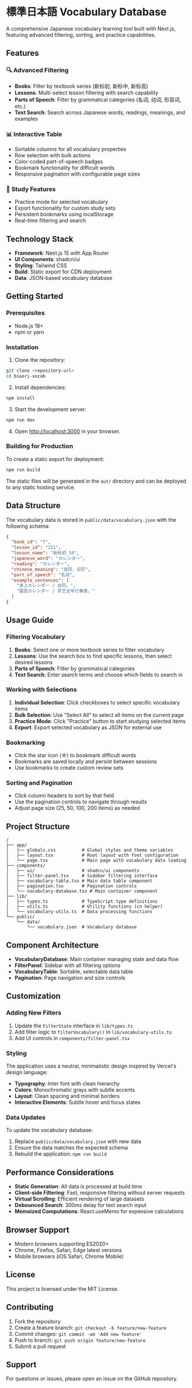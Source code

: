 # 標準日本語 Vocabulary Database

A comprehensive Japanese vocabulary learning tool built with Next.js, featuring advanced filtering, sorting, and practice capabilities.

## Features

### 🔍 **Advanced Filtering**
- **Books**: Filter by textbook series (新标初, 新标中, 新标高)
- **Lessons**: Multi-select lesson filtering with search capability
- **Parts of Speech**: Filter by grammatical categories (名词, 动词, 形容词, etc.)
- **Text Search**: Search across Japanese words, readings, meanings, and examples

### 📊 **Interactive Table**
- Sortable columns for all vocabulary properties
- Row selection with bulk actions
- Color-coded part-of-speech badges
- Bookmark functionality for difficult words
- Responsive pagination with configurable page sizes

### 🎯 **Study Features**
- Practice mode for selected vocabulary
- Export functionality for custom study sets
- Persistent bookmarks using localStorage
- Real-time filtering and search

## Technology Stack

- **Framework**: Next.js 15 with App Router
- **UI Components**: shadcn/ui
- **Styling**: Tailwind CSS
- **Build**: Static export for CDN deployment
- **Data**: JSON-based vocabulary database

## Getting Started

### Prerequisites
- Node.js 18+ 
- npm or yarn

### Installation

1. Clone the repository:
```bash
git clone <repository-url>
cd biaori-vocab
```

2. Install dependencies:
```bash
npm install
```

3. Start the development server:
```bash
npm run dev
```

4. Open [http://localhost:3000](http://localhost:3000) in your browser.

### Building for Production

To create a static export for deployment:

```bash
npm run build
```

The static files will be generated in the `out/` directory and can be deployed to any static hosting service.

## Data Structure

The vocabulary data is stored in `public/data/vocabulary.json` with the following schema:

```json
{
  "book_id": "7",
  "lesson_id": "321", 
  "lesson_name": "新标初_34",
  "japanese_word": "カレンダー",
  "reading": "カレンダー",
  "chinese_meaning": "挂历，日历",
  "part_of_speech": "名词",
  "example_sentences": [
    "卓上カレンダー / 台历。",
    "園芸カレンダー / 农艺全年行事表。"
  ]
}
```

## Usage Guide

### Filtering Vocabulary

1. **Books**: Select one or more textbook series to filter vocabulary
2. **Lessons**: Use the search box to find specific lessons, then select desired lessons
3. **Parts of Speech**: Filter by grammatical categories
4. **Text Search**: Enter search terms and choose which fields to search in

### Working with Selections

1. **Individual Selection**: Click checkboxes to select specific vocabulary items
2. **Bulk Selection**: Use "Select All" to select all items on the current page
3. **Practice Mode**: Click "Practice" button to start studying selected items
4. **Export**: Export selected vocabulary as JSON for external use

### Bookmarking

- Click the star icon (☆) to bookmark difficult words
- Bookmarks are saved locally and persist between sessions
- Use bookmarks to create custom review sets

### Sorting and Pagination

- Click column headers to sort by that field
- Use the pagination controls to navigate through results
- Adjust page size (25, 50, 100, 200 items) as needed

## Project Structure

```
/
├── app/
│   ├── globals.css          # Global styles and theme variables
│   ├── layout.tsx           # Root layout with font configuration
│   └── page.tsx             # Main page with vocabulary data loading
├── components/
│   ├── ui/                  # shadcn/ui components
│   ├── filter-panel.tsx     # Sidebar filtering interface
│   ├── vocabulary-table.tsx # Main data table component
│   ├── pagination.tsx       # Pagination controls
│   └── vocabulary-database.tsx # Main container component
├── lib/
│   ├── types.ts             # TypeScript type definitions
│   ├── utils.ts             # Utility functions (cn helper)
│   └── vocabulary-utils.ts  # Data processing functions
└── public/
    └── data/
        └── vocabulary.json  # Vocabulary database
```

## Component Architecture

- **VocabularyDatabase**: Main container managing state and data flow
- **FilterPanel**: Sidebar with all filtering options
- **VocabularyTable**: Sortable, selectable data table
- **Pagination**: Page navigation and size controls

## Customization

### Adding New Filters

1. Update the `FilterState` interface in `lib/types.ts`
2. Add filter logic to `filterVocabulary()` in `lib/vocabulary-utils.ts`
3. Add UI controls in `components/filter-panel.tsx`

### Styling

The application uses a neutral, minimalistic design inspired by Vercel's design language:

- **Typography**: Inter font with clean hierarchy
- **Colors**: Monochromatic grays with subtle accents
- **Layout**: Clean spacing and minimal borders
- **Interactive Elements**: Subtle hover and focus states

### Data Updates

To update the vocabulary database:

1. Replace `public/data/vocabulary.json` with new data
2. Ensure the data matches the expected schema
3. Rebuild the application: `npm run build`

## Performance Considerations

- **Static Generation**: All data is processed at build time
- **Client-side Filtering**: Fast, responsive filtering without server requests
- **Virtual Scrolling**: Efficient rendering of large datasets
- **Debounced Search**: 300ms delay for text search input
- **Memoized Computations**: React.useMemo for expensive calculations

## Browser Support

- Modern browsers supporting ES2020+
- Chrome, Firefox, Safari, Edge latest versions
- Mobile browsers (iOS Safari, Chrome Mobile)

## License

This project is licensed under the MIT License.

## Contributing

1. Fork the repository
2. Create a feature branch: `git checkout -b feature/new-feature`
3. Commit changes: `git commit -am 'Add new feature'`
4. Push to branch: `git push origin feature/new-feature`
5. Submit a pull request

## Support

For questions or issues, please open an issue on the GitHub repository.
